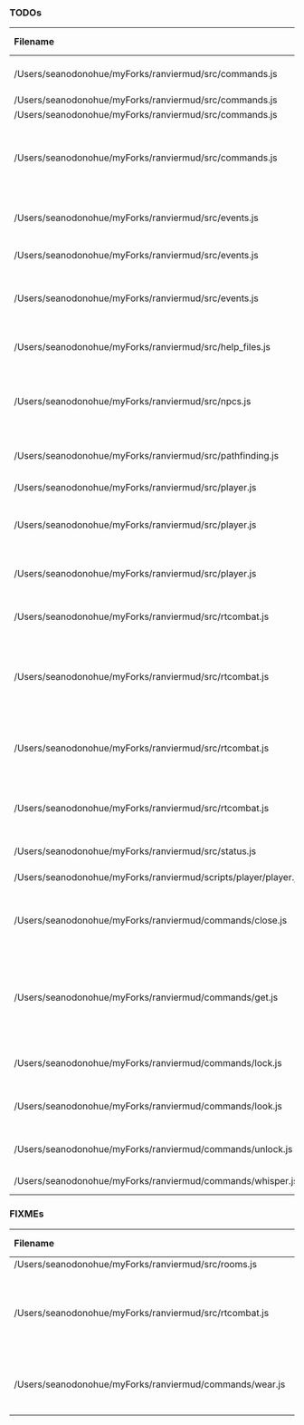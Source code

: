 ### TODOs
| Filename | line # | TODO
|:------|:------:|:------
| /Users/seanodonohue/myForks/ranviermud/src/commands.js | 34 | Extract into individual files.
| /Users/seanodonohue/myForks/ranviermud/src/commands.js | 83 | boostAttr
| /Users/seanodonohue/myForks/ranviermud/src/commands.js | 84 | invis
| /Users/seanodonohue/myForks/ranviermud/src/commands.js | 135 | Do the same way as above once you extract the admin commands.
| /Users/seanodonohue/myForks/ranviermud/src/events.js | 225 | Consider saving player here as well, and stuff.
| /Users/seanodonohue/myForks/ranviermud/src/events.js | 231 | Have load in player file?
| /Users/seanodonohue/myForks/ranviermud/src/events.js | 348 | Refactor as to not rely on negative conditionals as much?
| /Users/seanodonohue/myForks/ranviermud/src/help_files.js | 39 | Dynamically pull in list of admins
| /Users/seanodonohue/myForks/ranviermud/src/npcs.js | 197 | Have spawn inventory but also add same inv functionality as player
| /Users/seanodonohue/myForks/ranviermud/src/pathfinding.js | 83 | Custom entry messages for NPCs.
| /Users/seanodonohue/myForks/ranviermud/src/player.js | 55 | Generated descs.
| /Users/seanodonohue/myForks/ranviermud/src/player.js | 248 | Consider using Random.roll instead.
| /Users/seanodonohue/myForks/ranviermud/src/player.js | 468 | Probably a better way to do this than toLowerCase.
| /Users/seanodonohue/myForks/ranviermud/src/rtcombat.js | 3 | Add strings for sanity damage
| /Users/seanodonohue/myForks/ranviermud/src/rtcombat.js | 4 | Enhance for co-op, allow for setInCombat of NPC with multiple players.
| /Users/seanodonohue/myForks/ranviermud/src/rtcombat.js | 256 | consider doing sanity damage to all other players in the room.
| /Users/seanodonohue/myForks/ranviermud/src/rtcombat.js | 280 | More candidates for utilification, I suppose.
| /Users/seanodonohue/myForks/ranviermud/src/status.js | 2 | Dry this up more.
| /Users/seanodonohue/myForks/ranviermud/scripts/player/player.js | 134 | Permadeath, add it.
| /Users/seanodonohue/myForks/ranviermud/commands/close.js | 8 | Dry up this and open.js since they are almost the same.
| /Users/seanodonohue/myForks/ranviermud/commands/get.js | 62 | Change to calculate based on character's strength and pack size vs. item weight/size.
| /Users/seanodonohue/myForks/ranviermud/commands/lock.js | 8 | Finish since this is copied from close.js
| /Users/seanodonohue/myForks/ranviermud/commands/look.js | 69 | Improve based on player stats/skills?
| /Users/seanodonohue/myForks/ranviermud/commands/unlock.js | 8 | Finish since this is copied from close.js
| /Users/seanodonohue/myForks/ranviermud/commands/whisper.js | 2 | Refactor to be a channel.

### FIXMEs
| Filename | line # | FIXME
|:------|:------:|:------
| /Users/seanodonohue/myForks/ranviermud/src/rooms.js | 216 | 
| /Users/seanodonohue/myForks/ranviermud/src/rtcombat.js | 5 | For the love of all that is unholy, refactor this:
| /Users/seanodonohue/myForks/ranviermud/commands/wear.js | 69 | Add wear scripts to items.